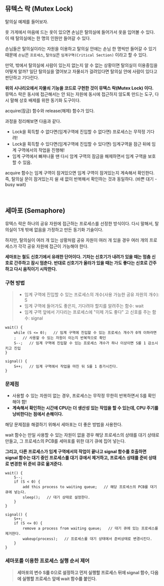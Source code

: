 ## 뮤텍스 락 (Mutex Lock)

탈의실 예제를 들어보자.

옷 가게에서 마음에 드는 옷이 있으면 손님은 탈의실에 들어가서 옷을 입어볼 수 있다. 이 때 탈의실에는 한 명의 인원만 들어갈 수 있다.

손님들은 탈의실이라는 자원을 이용하고 탈의실 안에는 손님 한 명씩만 들어갈 수 있기 때문에 `손님`은 `프로세스`, `탈의실`은 `임계구역(Critical Section)` 이라고 할 수 있다.

만약, 밖에서 탈의실에 사람이 있는지 없는지 알 수 없는 상황이면 탈의실이 이용중임을 어떻게 알까? 일단 탈의실을 열어보고 자물쇠가 걸려있다면 탈의실 안에 사람이 있다고 판단하고 기다린다.

**위의 시나리오에서 자물쇠 기능을 코드로 구현한 것이 뮤텍스 락(Mutex Lock) 이다.**<br/>
뮤텍스 락은 동시에 접근해서는 안 되는 자원에 동시에 접근하지 않도록 만드는 도구, 다시 말해 상호 배제를 위한 동기화 도구이다.

acquire(잠금) 함수와 release(해제) 함수가 있다.

과정을 정리해보면 다음과 같다.

-   Lock을 획득할 수 없다면(임계구역에 진입할 수 없다면) 프로세스는 무작정 기다려!
-   Lock을 획득할 수 있다면(임계구역에 진입할 수 있다면) 임계구역을 잠근 뒤에 임계 구역에서의 작업을 진행해!
-   임계 구역에서 빠져나올 땐 다시 암계 구역의 잠금을 해제하면서 임계 구역을 보호할 수 있음.

acquire 함수는 임계 구역이 잠겨있으면 임계 구역이 잠겨있는지 계속해서 확인한다. 즉, 탈의실 문이 잠겨있는지 쉴 새 없이 반복해서 확인하는 것과 동일하다. (바쁜 대기 - busy wait)

<br/>

## 세마포 (Semaphore)

뮤텍스 락은 하나의 공유 자원에 접근하는 프로세스를 선정한 방식이다. 다시 말해서, 탈의실이 1개 밖에 없음을 가정하고 만든 동기화 기술이다.

하지만, 탈의실이 여러 개 있는 상황처럼 공유 자원이 여러 개 있을 경우 여러 개의 프로세스가 각각 공유 자원에 접근이 가능해야 한다.

**세마포는 철도 신호기에서 유래한 단어이다. 기차는 신호기가 내려가 있을 때는 멈춤 신호로 간주하고 잠시 멈춘다. 반대로 신호기가 올라가 있을 때는 가도 좋다는 신호로 간주하고 다시 움직이기 시작한다.**

### 구현 방법

> -   임계 구역에 진입할 수 있는 프로세스의 개수(사용 가능한 공유 자원의 개수): S
> -   임계 구역에 들어가도 좋은지, 기다려야 할지를 알려주는 함수: wait
> -   임계 구역 앞에서 기다리는 프로세스에 "이제 가도 좋다" 고 신호를 주는 함수: signal

```
wait() {
    while (S <= 0);   // 임계 구역에 진입할 수 있는 프로세스 개수가 0개 이하라면
    ;   // 사용할 수 있는 자원이 이는지 반복적으로 확인
    S--;   // 임계 구역에 진입할 수 있는 프로세스 개수가 하나 이상이면 S를 1 감소시키고 진입
}

signal() {
    S++;   // 임계 구역에서 작업을 마친 뒤 S를 1 증가시킨다.
}
```

### 문제점

-   사용할 수 있는 자원이 없는 경우, 프로세스는 무작정 무한히 반복하면서 S를 확인해야 함!
-   **계속해서 확인하는 시간에 CPU는 더 생산성 있는 작업을 할 수 있는데, CPU 주기를 낭비한다는 점에서 손해이다.**

해당 문제점을 해결하기 위해서 세마포는 더 좋은 방법을 사용한다.

wait 함수는 만일 사용할 수 있는 자원이 없을 경우 해당 프로세스의 상태를 대기 상태로 만들고, 그 프로세스의 PCB를 세마포를 위한 대기 큐에 집어 넣는다.

**그리고, 다른 프로세스가 임계 구역에서의 작업이 끝나고 signal 함수를 호출하면 signal 함수는 대기 중인 프로세스를 대기 큐에서 제거하고, 프로세스 상태를 준비 상태로 변경한 뒤 준비 큐로 옮겨준다.**

```
wait() {
    S--;
    if (S < 0) {
        add this process to waiting queue;   // 해당 프로세스의 PCB를 대기 큐에 넣는다.
        sleep();   // 대기 상태로 설정한다.
    }
}

signal() {
    S++;
    if (S <= 0) {
        remove a process from waiting queue;   // 대기 큐에 있는 프로세스를 제거한다.
        wakeup(process);   // 프로세스를 대기 상태에서 준비상태로 변경시킨다.
    }
}
```

### 세마포를 이용한 프로세스 실행 순서 제어

> **세마포의 변수 S를 0으로 설정하고 먼저 실행할 프로세스 뒤에 signal 함수, 다음에 실행할 프로세스 앞에 wait 함수를 붙인다.**
